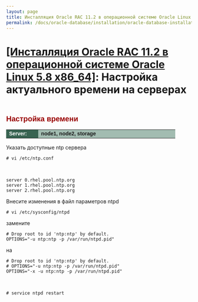 ```yaml
---
layout: page
title: Инсталляция Oracle RAC 11.2 в операционной системе Oracle Linux 5.8 x86_64
permalink: /docs/oracle-database/installation/oracle-database-installation/distributed/rac/linux/5.8/oracle/11.2/setup-actual-time/
---
```


# <a href="/docs/oracle-database/installation/oracle-database-installation/distributed/rac/linux/5.8/oracle/11.2/">[Инсталляция Oracle RAC 11.2 в операционной системе Oracle Linux 5.8 x86_64]</a>: Настройка актуального времени на серверах

<br/>




<span style="font-size: 20px; text-align: left; line-height: 130%; font-family: Arial,Helvetica,sans-serif; color: rgb(153, 0, 0);"><strong>Настройка времени</strong></span>


<table cellpadding="4" cellspacing="2" align="center" border="0" width="100%">
<tr>
	<td style="color: rgb(255, 255, 255);" bgcolor="#386351" width="14%"><span style="font-family: Arial,Helvetica,sans-serif; font-size: 14px;"><strong>Server:</strong></span></td>
	<td height="20" bgcolor="#a2bcb1" width="60%"><span style="font-family: Arial,Helvetica,sans-serif; font-size: 14px;"><strong>node1, node2, storage</strong></span></td>
</tr>
</table>


Указать доступные ntp сервера

    # vi /etc/ntp.conf

<br/>

    server 0.rhel.pool.ntp.org
    server 1.rhel.pool.ntp.org
    server 2.rhel.pool.ntp.org


<!--
Настраиваем планировщик заданий

Сервера ru.pool.ntp.org выбраны в качестве примера

# crontab -e

# Set the date and time via NTP
*/15 * * * * /usr/sbin/ntpdate 0.ru.pool.ntp.org 1.ru.pool.ntp.org 2.ru.pool.ntp.org 3.ru.pool.ntp.org   > /var/log/time.log


-->

Внесите изменения в файл параметров ntpd

    # vi /etc/sysconfig/ntpd

замените

    # Drop root to id 'ntp:ntp' by default.
    OPTIONS="-u ntp:ntp -p /var/run/ntpd.pid"

на

    # Drop root to id 'ntp:ntp' by default.
    # OPTIONS="-u ntp:ntp -p /var/run/ntpd.pid"
    OPTIONS="-x -u ntp:ntp -p /var/run/ntpd.pid"

<br/>


    # service ntpd restart
